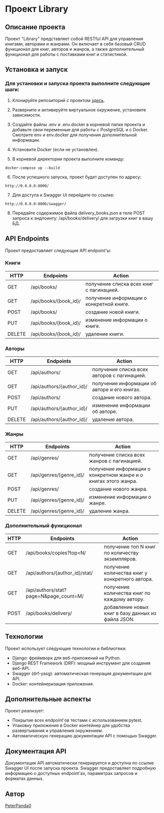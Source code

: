 # Проект Library

## Описание проекта
Проект "Library" представляет собой RESTful API для управления книгами, авторами и жанрами. Он включает в себя базовый CRUD функционал для книг, авторов и жанров, а также дополнительный функционал для работы с поставками книг и статистикой.

## Установка и запуск
### Для установки и запуска проекта выполните следующие шаги:
1. Клонируйте репозиторий с проектом [здесь](https://github.com/PeterPanda0/Library_REST_API.git).

2. Разверните и активируйте виртуальное окружение, установите зависимости.

3. Создайте файлы .env и .env.docker в корневой папке проекта и добавьте свои переменные для работы с PostgreSQL и с Docker. Смотрите env и env.docker для получения дополнительной информации.

4. Установите Docker (если не установлен).

5. В корневой директории проекта выполните команду:
```
docker-compose up --build
```

6. После успешного запуска, проект будет доступен по адресу:

```
http://0.0.0.0:8000/
```

7. Для доступа к Swagger UI перейдите по ссылке:

```
http://0.0.0.0:8000/swagger/
```

8. Передайте содержимое файла delivery_books.json в теле POST запроса к эндпоинту:
/api/books/delivery/ для загрузки книг в вашу БД.


## API Endpoints
Проект предоставляет следующие API endpoint'ы:

### Книги
| HTTP | Endpoints | Action |
| --- | --- | --- |
| GET | /api/books/ | получение списка всех книг с пагинацией.
| GET | /api/books/{book_id}/ | получение информации о конкретной книге.
| POST | /api/books/ | создание новой книги.
| PUT | /api/books/{book_id}/ | изменение информации о книге.
| DELETE | /api/books/{book_id}/ | удаление книги.

### Авторы
| HTTP | Endpoints | Action |
| --- | --- | --- |
| GET | /api/authors/ | получение списка всех авторов с пагинацией.
| GET | /api/authors/{author_id}/ | получение информации об авторе и его книгах.
| POST | /api/authors/ | создание нового автора.
| PUT | /api/authors/{author_id}/ | изменение информации об авторе.
| DELETE | /api/authors/{author_id}/ | удаление автора.

### Жанры
| HTTP | Endpoints | Action |
| --- | --- | --- |
| GET | /api/genres/ | получение списка всех жанров с пагинацией.
| GET | /api/genres/{genre_id}/ | получение информации о конкретном жанре и о книгах этого жанра.
| POST | /api/genres/ | создание нового жанра.
| PUT | /api/genres/{genre_id}/ | изменение информации о жанре.
| DELETE | /api/genres/{genre_id}/ | удаление жанра.

### Дополнительный функционал
| HTTP | Endpoints | Action |
| --- | --- | --- |
| GET | /api/books/copies?top=N/ | получение топ N книг по количеству экземпляров.
| GET | /api/authors/{author_id}/stat/ | получение количества книг у конкретного автора.
| GET | /api/authors/stat?page=N&page_count=M/ | получение количества книг по каждому автору.
| POST | /api/books/delivery/ | добавление новых книг в базу данных из файла JSON.


## Технологии
Проект использует следующие технологии и библиотеки:

- Django: фреймворк для веб-приложений на Python.
- Django REST Framework (DRF): мощный инструмент для создания веб-API.
- Swagger (drf-yasg): автоматическая генерация документации для API.
- Docker: контейнеризация приложения.


## Дополнительные аспекты
Проект реализует:

- Покрытие всех endpoint'ов тестами с использованием pytest.
- Упаковку приложения в Docker контейнер для удобства развертывания и управления окружением.
- Автоматическую генерацию документации API с помощью Swagger.


## Документация API
Документация API автоматически генерируется и доступна по ссылке Swagger UI после запуска проекта. Swagger предоставляет подробную информацию о доступных endpoint'ах, параметрах запросов и форматах данных.


## Автор
[PeterPanda0](https://github.com/PeterPanda0)
